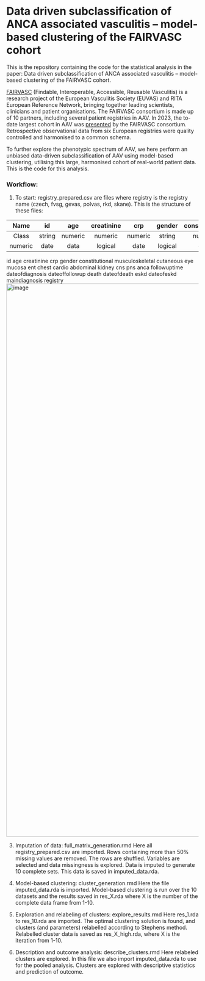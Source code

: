 # Data driven subclassification of ANCA associated vasculitis – model-based clustering of the FAIRVASC cohort
This is the repository containing the code for the statistical analysis in the paper: Data driven subclassification of ANCA associated vasculitis – model-based clustering of the FAIRVASC cohort. 

[FAIRVASC](https://fairvasc.eu/) (Findable, Interoperable, Accessible, Reusable Vasculitis) is a research project of the European Vasculitis Society (EUVAS) and RITA European Reference Network, bringing together leading scientists, clinicians and patient organisations. The FAIRVASC consortium is made up of 10 partners, including several patient registries in AAV. In 2023, the to-date largest cohort in AAV was [presented](https://doi.org/10.1136/ard-2023-224571) by the FAIRVASC consortium. Retrospective observational data from six European registries were quality controlled and harmonised to a common schema.

To further explore the phenotypic spectrum of AAV, we here perform an unbiased data-driven subclassification of AAV using model-based clustering, utilising this large, harmonised cohort of real-world patient data. This is the code for this analysis. 

### Workflow: 
1. To start: registry_prepared.csv are files where registry is the registry name (czech, fvsg, gevas, polvas, rkd, skane). This is the structure of these files:

| Name | id    | age    | creatinine| crp    | gender| constitutional| musculoskeletal| cutaneous| eye    | mucosa | ent    | chest  | cardio | abdominal| kidney | cns    | pns    | anca    | followutime | dateofdiagnosis | dateoffollowup | death | dateofdeath | eskd | dateofeskd | maindiagnosis | registry |
| :---:| :----:| :-----:| :--------:| :-----:| :----:|:-------------:|:--------------:|:--------:|:------:|:------:|:------:|:------:|:------:|:--------:|:------:|:------:|:------:|:------:|:------:|:------:|:------:|:------:|:------:|:------:|:------:|:------:|:------:|
| Class| string| numeric| numeric   | numeric| string| numeric       | numeric        | numeric  | numeric| numeric| numeric| numeric| numeric| numeric  | numeric| numeric| numeric| nominal
| numeric | date | data | logical | date | logical | date | string | string |

id	age	creatinine	crp	gender	constitutional	musculoskeletal	cutaneous	eye	mucosa	ent	chest	cardio	abdominal	kidney	cns	pns	anca	followuptime	dateofdiagnosis	dateoffollowup	death	dateofdeath	eskd	dateofeskd	maindiagnosis	registry<img width="1450" alt="image" src="https://github.com/karlgi/clusteranalysis/assets/76054859/f7a666cb-8e61-4398-a911-44dc11e67353">

   
3. Imputation of data: full_matrix_generation.rmd
Here all registry_prepared.csv are imported. Rows containing more than 50% missing values are removed. The rows are shuffled. Variables are selected and data missingness is explored. Data is imputed to generate 10 complete sets. This data is saved in imputed_data.rda. 

4.	Model-based clustering: cluster_generation.rmd
Here the file imputed_data.rda is imported. Model-based clustering is run over the 10 datasets and the results saved in res_X.rda where X is the number of the complete data frame from 1-10.

5.	Exploration and relabeling of clusters: explore_results.rmd
Here res_1.rda to res_10.rda are imported. The optimal clustering solution is found, and clusters (and parameters) relabelled according to Stephens method. Relabelled cluster data is saved as res_X_high.rda, where X is the iteration from 1-10.

6.	Description and outcome analysis: describe_clusters.rmd
Here relabeled clusters are explored. In this file we also import imputed_data.rda to use for the pooled analysis. Clusters are explored with descriptive statistics and prediction of outcome. 
